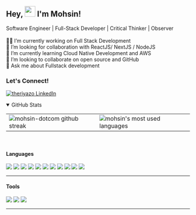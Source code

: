 ## Hey, <img src="https://github.com/TheDudeThatCode/TheDudeThatCode/blob/master/Assets/Hi.gif" width="29px"> I'm Mohsin!
Software Engineer | Full-Stack Developer | Critical Thinker | Observer<br><br>👨‍💻 I’m currently working on Full Stack Development<br>🔭 I’m looking for collaboration with ReactJS/ NextJS / NodeJS<br>🌱 I’m currently learning Cloud Native Development and AWS<br>💞️ I’m looking to collaborate on open source and GitHub<br>💬 Ask me about Fullstack development

### Let's Connect! 
[![theriyazo LinkedIn][1.1]][1]

[1.1]: https://1.bp.blogspot.com/-jiWIubNhosI/YS5piJx5tHI/AAAAAAAAjVo/s_UAEno0cbwTHZwVRFg-NQPWHf6v9cC_QCLcBGAsYHQ/s56/theriyazo%2Blinkedin.png
[1]: https://www.linkedin.com/in/mohsin-sabir/

<details open>
    <summary>GitHub Stats</summary>
    <table>
        <tr>
            <td>
                <img align="left" src="http://github-readme-streak-stats.herokuapp.com?user=Mohsin-dotcom&theme=dark&date_format=M%20j%5B%2C%20Y%5D&ring=69DF69&fire=69DF69&currStreakLabel=69DF69&background=0D1117" alt="mohsin-dotcom github streak"/>
            </td>
            <td>
<img align="left" src="https://github-readme-stats.vercel.app/api/top-langs/?username=mohsin-dotcom&layout=compact&title_color=69DF69&text_color=FFFFFF&icon_color=69DF69&bg_color=0D1117" alt="mohsin's most used languages"/>
            </td>
        </tr>
    </table>
</details>
<br>


#### Languages
![](https://img.shields.io/badge/-React-61DAFB?style=flat&logo=react&logoColor=3c3c3c)
![](https://img.shields.io/badge/-Redux-purple?logo=redux&logoColor=white&style=flat)
![](https://img.shields.io/badge/-Node-darkgreen?logo=node.js&logoColor=white&style=flat)
![](https://img.shields.io/badge/Next-black?style=flat&logo=next.js&logoColor=white)
![](https://img.shields.io/badge/-JavaScript-F7DF1E?style=flat&logo=javascript&logoColor=3c3c3c)
![](https://img.shields.io/badge/Typescript-%23007ACC.svg?style=flat&logo=typescript&logoColor=white)
![](https://img.shields.io/badge/-HTML-red?logo=html5&logoColor=white&style=flat)
![](https://img.shields.io/badge/-CSS-blue?logo=css3&logoColor=white&style=flat)
![](https://img.shields.io/badge/-GraphQL-pink?logo=GraphQL&logoColor=white&style=flat)
![](https://img.shields.io/badge/-Express-black?logo=Express&logoColor=white&style=flat)
![](https://img.shields.io/badge/-Appollo_GraphQL-purple?logo=appollo&logoColor=white&style=flat)

<hr/>

#### Tools
![](https://img.shields.io/badge/-Postman-FFFFFF?logo=postman&logoColor=orange&style=flat)
![](https://img.shields.io/badge/-Git-white?logo=git&logoColor=red&style=flat)
![](https://img.shields.io/badge/-Jira-white?logo=jira&logoColor=blue&style=flat)

<hr/>
